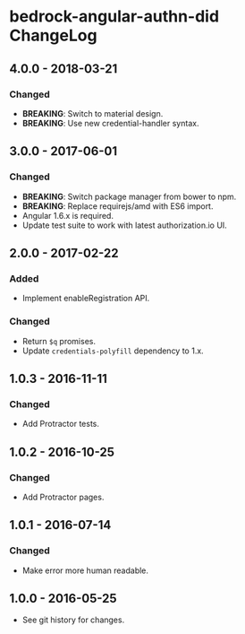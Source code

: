 # bedrock-angular-authn-did ChangeLog

## 4.0.0 - 2018-03-21

### Changed
- **BREAKING**: Switch to material design.
- **BREAKING**: Use new credential-handler syntax.

## 3.0.0 - 2017-06-01

### Changed
- **BREAKING**: Switch package manager from bower to npm.
- **BREAKING**: Replace requirejs/amd with ES6 import.
- Angular 1.6.x is required.
- Update test suite to work with latest authorization.io UI.

## 2.0.0 - 2017-02-22

### Added
- Implement enableRegistration API.

### Changed
- Return `$q` promises.
- Update `credentials-polyfill` dependency to 1.x.

## 1.0.3 - 2016-11-11

### Changed
- Add Protractor tests.

## 1.0.2 - 2016-10-25

### Changed
- Add Protractor pages.

## 1.0.1 - 2016-07-14

### Changed
- Make error more human readable.

## 1.0.0 - 2016-05-25

- See git history for changes.
